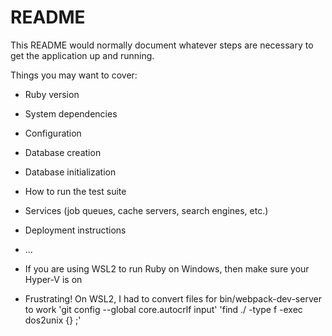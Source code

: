 # README

This README would normally document whatever steps are necessary to get the
application up and running.

Things you may want to cover:

* Ruby version

* System dependencies

* Configuration

* Database creation

* Database initialization

* How to run the test suite

* Services (job queues, cache servers, search engines, etc.)

* Deployment instructions

* ...

* If you are using WSL2 to run Ruby on Windows, then make sure your Hyper-V is on

* Frustrating! On WSL2, I had to convert files for bin/webpack-dev-server to work
'git config --global core.autocrlf input'
'find ./ -type f -exec dos2unix {} \;'

